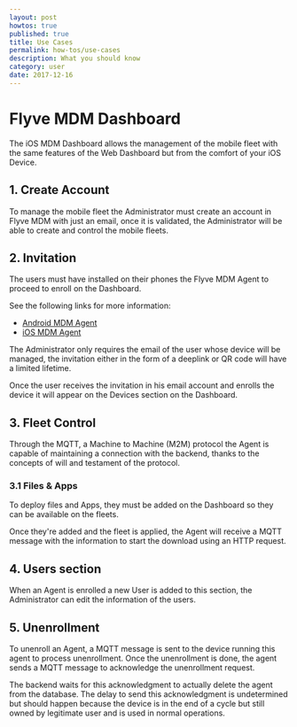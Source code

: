 ```yaml
---
layout: post
howtos: true
published: true
title: Use Cases
permalink: how-tos/use-cases
description: What you should know
category: user
date: 2017-12-16
---
```

# Flyve MDM Dashboard

The iOS MDM Dashboard allows the management of the mobile fleet with the same features of the Web Dashboard but from the comfort of your iOS Device.

## 1. Create Account

To manage the mobile fleet the Administrator must create an account in Flyve MDM with just an email, once it is validated, the Administrator will be able to create and control the mobile fleets.

## 2. Invitation

The users must have installed on their phones the Flyve MDM Agent to proceed to enroll on the Dashboard.

See the following links for more information:

- [Android MDM Agent](http://flyve.org/android-mdm-agent/)
- [iOS MDM Agent](http://flyve.org/ios-mdm-agent/)

The Administrator only requires the email of the user whose device will be managed, the invitation either in the form of a deeplink or QR code will have a limited lifetime.

Once the user receives the invitation in his email account and enrolls the device it will appear on the Devices section on the Dashboard.

## 3. Fleet Control

Through the MQTT, a Machine to Machine (M2M) protocol the Agent is capable of maintaining a connection with the backend, thanks to the concepts of will and testament of the protocol.

### 3.1 Files & Apps

To deploy files and Apps, they must be added on the Dashboard so they can be available on the fleets.

Once they're added and the fleet is applied, the Agent will receive a MQTT message with the information to start the download using an HTTP request.

## 4. Users section

When an Agent is enrolled a new User is added to this section, the Administrator can edit the  information of the users.

## 5. Unenrollment

To unenroll an Agent, a MQTT message is sent to the device running this agent to process unenrollment. Once the unenrollment is done, the agent sends a MQTT message to acknowledge the unenrollment request.

The backend waits for this acknowledgment to actually delete the agent from the database. The delay to send this acknowledgment is undetermined but should happen because the device is in the end of a cycle but still owned by legitimate user and is used in normal operations.

